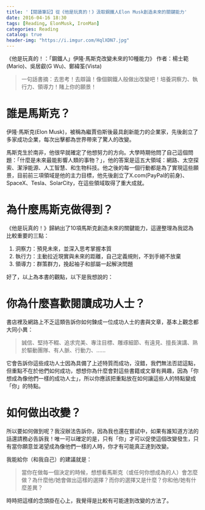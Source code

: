 ```yaml
---
title: '【閱讀筆記】從《他是玩真的！》汲取鋼鐵人Elon Musk創造未來的關鍵能力'
date: 2016-04-16 18:30
tags: [Reading, ElonMusk, IronMan]
categories: Reading
catalog: true
header-img: "https://i.imgur.com/HqlXDN7.jpg"
---
```


《他是玩真的！：「鋼鐵人」伊隆·馬斯克改變未來的10種能力》
作者：楊士範(Mario)、吳居叡(G Wu)、鄭緯筌(Vista)

> 一句話書摘：去思考！去辯論！像個鋼鐵人般做出改變吧！培養洞察力、執行力、領導力！賭上你的願景！

# 誰是馬斯克？
伊隆·馬斯克(Elon Musk)，被稱為繼賈伯斯後最具創新能力的企業家，先後創立了多家成功企業，每次出擊都為世界帶來了驚人的改變。

<!-- more -->

馬斯克生於南非，他很早就確定了他想努力的方向。大學時期他問了自己這個問題：「什麼是未來最能影響人類的事物？」，他的答案是這五大領域：網路、太空探索、潔淨能源、人工智慧、和生物科技。他之後的每一個行動都是為了實現這些願景，目前前三項領域是他的主力目標，他先後創立了X.com(PayPal的前身)、SpaceX、Tesla、SolarCity，在這些領域取得了重大成就。

# 為什麼馬斯克做得到？
《他是玩真的！》歸納出了10項馬斯克創造未來的關鍵能力，這邊整理為我認為比較重要的三點：

1. 洞察力：預見未來，並深入思考掌握本質
2. 執行力：主動拉近現實與未來的距離，自己定義規則，不到手絕不放棄
3. 領導力：群策群力，挽起袖子和部屬一起解決問題

好了，以上為本書的觀點，以下是我想說的：

# 你為什麼喜歡閱讀成功人士？
書店裡及網路上不乏這類告訴你如何鍊成一位成功人士的書與文章，基本上觀念都大同小異：

> 誠信、堅持不輟、追求完美、專注目標、雕琢細節、有遠見、擅長演講、熟於驅動團隊、有人脈、行動力、......

它會告訴你這些成功人士因為具備了上述特質而成功，沒錯，我們無法否認這點，但重點不在於他們如何成功，想想你為什麼會對這些書籍或文章有興趣，因為「你想成為像他們一樣的成功人士」，所以你應該把重點放在如何讓這些人的特點變成「你」的特點。

# 如何做出改變？
所以要如何做到呢？我沒辦法告訴你，因為我也還在嘗試中，如果有誰知道方法的話還請務必告訴我！唯一可以確定的是，只有「你」才可以促使這個改變發生，只有當你願意並渴望成為像他們一樣的人時，你才有可能真正達到改變。

我能給你（和我自己）的建議就是：
> 當你在做每一個決定的時候，想想看馬斯克（或任何你想成為的人）會怎麼做？為什麼他/她會做出這樣的選擇？而你的選擇又是什麼？你和他/她有什麼差異？

時時把這樣的念頭掛在心上，我覺得是比較有可能達到改變的方法了。
